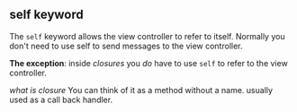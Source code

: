 ## self keyword

The `self` keyword allows the view controller to refer to itself. Normally you don't need to use self to send messages to the view controller.

**The exception**: inside *closures* you *do* have to use `self` to refer to the view controller.

*what is closure*
You can think of it as a method without a name. usually used as a call back handler.